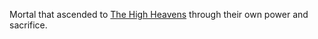 Mortal that ascended to [The High Heavens](../../The%20Otherworlds/The%20High%20Heavens.md) through their own power and sacrifice.